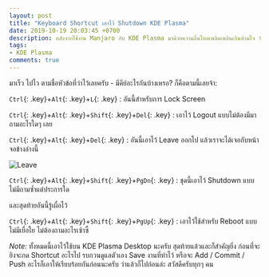 ```yaml
---
layout: post
title: "Keyboard Shortcut เอาไว้ Shutdown KDE Plasma"
date: 2019-10-19 20:03:45 +0700
description: หลังจากใช้งาน Manjaro กับ KDE Plasma มาด้วยความลื่นไหลเพลิดเพลินเกินห้ามใจ วันนี้อยากจะให้เวลา Shutdown ได้ไวไปกว่านั้นอีก!
tags:
- KDE Plasma
comments: true
---
```

มาเร็ว ไปไว ตามชื่อหัวข้อที่ว่าไว้เลยครับ - มีคีย์อะไรกันบ้างเหรอ? ก็คือตามนี้เลยจ้า:

`Ctrl`{: .key}+`Alt`{: .key}+`L`{: .key} : อันนี้สำหรับการ Lock Screen

`Ctrl`{: .key}+`Alt`{: .key}+`Shift`{: .key}+`Del`{: .key} : เอาไว้ Logout แบบไม่ต้องมีมาถามอะไรใดๆ เลย

`Ctrl`{: .key}+`Alt`{: .key}+`Del`{: .key} : อันนี้เอาไว้ Leave ออกไป แล้วเราจะได้เจอกับหน้าจอข้างล่างนี้

![Leave](https://res.cloudinary.com/sdees-reallife/image/upload/v1571491270/Screenshot_20191019_201931.png)

`Ctrl`{: .key}+`Alt`{: .key}+`Shift`{: .key}+`PgDn`{: .key} : ชุดนี้เอาไว้ Shutdown แบบไม่มีถามซ้ำแต่ประการใด

และสุดท้ายอันนี้รู้เผื่อไว้

`Ctrl`{: .key}+`Alt`{: .key}+`Shift`{: .key}+`PgUp`{: .key} : เอาไว้ใช้สำหรับ Reboot แบบไม่มีเยื่อใย ไม่ต้องถามอะไรเซ้าซี้

*Note:* ทั้งหมดนี้เอาไว้ใช้บน KDE Plasma Desktop นะครับ สุดท้ายแล้วและก็สำคัญยิ่ง ก่อนที่จะยิงจะกด Shortcut อะไรไป รบกวนดูแลตัวเอง Save งานที่ทำไว้ หรือจะ Add / Commit / Push อะไรก็เอาให้เรียบร้อยกันก่อนนะครับ ว่าแล้วก็ไปก่อนล่ะ สวัสดีครับทุกๆ คน
